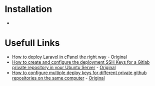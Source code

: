 # Installation
*   
# Usefull Links
*   [How to deploy Laravel in cPanel the right way](https://web.archive.org/web/20200903195906/https://medium.com/@hafizmohammedg/how-to-deploy-laravel-in-cpanel-the-right-way-78d0a767d5a2) - [Original](https://medium.com/@hafizmohammedg/how-to-deploy-laravel-in-cpanel-the-right-way-78d0a767d5a2)
*   [How to create and configure the deployment SSH Keys for a Gitlab private repository in your Ubuntu Server](https://web.archive.org/web/20200903200059/https://ourcodeworld.com/articles/read/654/how-to-create-and-configure-the-deployment-ssh-keys-for-a-gitlab-private-repository-in-your-ubuntu-server) - [Original](https://ourcodeworld.com/articles/read/654/how-to-create-and-configure-the-deployment-ssh-keys-for-a-gitlab-private-repository-in-your-ubuntu-server)
*   [How to configure multiple deploy keys for different private github repositories on the same computer](https://web.archive.org/web/20200903200408/https://gist.github.com/FlorianBouron/208c77aff253fc178a4a0ad6639f1412) - [Original](https://gist.github.com/FlorianBouron/208c77aff253fc178a4a0ad6639f1412)
